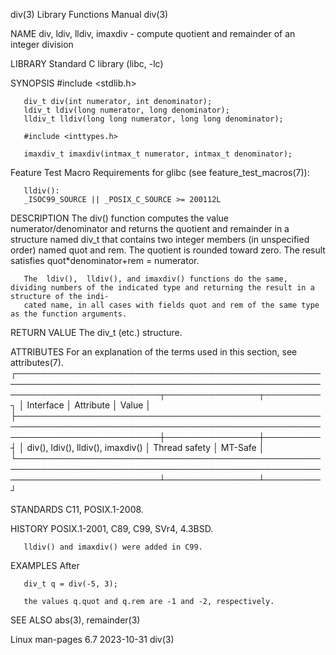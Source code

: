 div(3)								   Library Functions Manual								div(3)

NAME
       div, ldiv, lldiv, imaxdiv - compute quotient and remainder of an integer division

LIBRARY
       Standard C library (libc, -lc)

SYNOPSIS
       #include <stdlib.h>

       div_t div(int numerator, int denominator);
       ldiv_t ldiv(long numerator, long denominator);
       lldiv_t lldiv(long long numerator, long long denominator);

       #include <inttypes.h>

       imaxdiv_t imaxdiv(intmax_t numerator, intmax_t denominator);

   Feature Test Macro Requirements for glibc (see feature_test_macros(7)):

       lldiv():
	   _ISOC99_SOURCE || _POSIX_C_SOURCE >= 200112L

DESCRIPTION
       The div() function computes the value numerator/denominator and returns the quotient and remainder in a structure named div_t that contains two integer
       members (in unspecified order) named quot and rem.  The quotient is rounded toward zero.	 The result satisfies quot*denominator+rem = numerator.

       The  ldiv(),  lldiv(), and imaxdiv() functions do the same, dividing numbers of the indicated type and returning the result in a structure of the indi‐
       cated name, in all cases with fields quot and rem of the same type as the function arguments.

RETURN VALUE
       The div_t (etc.) structure.

ATTRIBUTES
       For an explanation of the terms used in this section, see attributes(7).
       ┌───────────────────────────────────────────────────────────────────────────────────────────────────────────────────────────┬───────────────┬─────────┐
       │ Interface														   │ Attribute	   │ Value   │
       ├───────────────────────────────────────────────────────────────────────────────────────────────────────────────────────────┼───────────────┼─────────┤
       │ div(), ldiv(), lldiv(), imaxdiv()											   │ Thread safety │ MT-Safe │
       └───────────────────────────────────────────────────────────────────────────────────────────────────────────────────────────┴───────────────┴─────────┘

STANDARDS
       C11, POSIX.1-2008.

HISTORY
       POSIX.1-2001, C89, C99, SVr4, 4.3BSD.

       lldiv() and imaxdiv() were added in C99.

EXAMPLES
       After

	   div_t q = div(-5, 3);

       the values q.quot and q.rem are -1 and -2, respectively.

SEE ALSO
       abs(3), remainder(3)

Linux man-pages 6.7							  2023-10-31									div(3)
